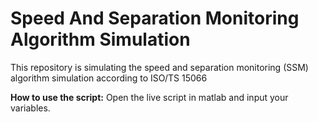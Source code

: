 # Speed And Separation Monitoring Algorithm Simulation
This repository is simulating the speed and separation monitoring (SSM) algorithm simulation according to ISO/TS 15066

**How to use the script:**
Open the live script in matlab and input your variables.

